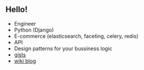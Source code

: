 ## Hello!

- Engineer
- Python (Django) 
- E-commerce (elasticsearch, faceting, celery, redis)
- API
- Design patterns for your bussiness logic
- [gists](https://gist.github.com/a1k89)
- [wiki blog](https://github.com/a1k89/blog/wiki)
